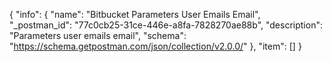 {
  "info": {
    "name": "Bitbucket Parameters User Emails Email",
    "_postman_id": "77c0cb25-31ce-446e-a8fa-7828270ae88b",
    "description": "Parameters user emails email",
    "schema": "https://schema.getpostman.com/json/collection/v2.0.0/"
  },
  "item": []
}
